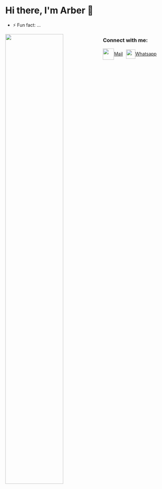 # Hi there, I'm Arber 👋

<!--
**ArberTu474/ArberTu474** is a ✨ _special_ ✨ repository because its `README.md` (this file) appears on your GitHub profile.

Here are some ideas to get you started:

- 🔭 I’m currently working on ...
- 🌱 I’m currently learning ...
- 👯 I’m looking to collaborate on ...
- 🤔 I’m looking for help with ...
- 💬 Ask me about ...
- 📧 Email: arbertusha474@gmail.com
- 😄 Pronouns: ...

-->
<!-- ![Anurag's GitHub stats](https://github-readme-stats.vercel.app/api?username=arbertu474&show_icons=true&theme=radical)

[![Top Langs](https://github-readme-stats.vercel.app/api/top-langs/?username=arbertu474&layout=compact)](https://github.com/anuraghazra/github-readme-stats) -->
- ⚡ Fun fact: ...
<img align="left" width="60%" src="https://github-readme-stats.vercel.app/api?username=arbertu474&show_icons=true&theme=radical"> 

<!-- <img align="left" width="47%" src="https://github-readme-stats.vercel.app/api/top-langs/?username=arbertu474&layout=compact)](https://github.com/anuraghazra/github-readme-stats">  -->

<h3>Connect with me:</h3>
<p align="left">
<a href="#" ><img align="center" src="https://amazing-flan-033663.netlify.app/mail.svg" alt="" height="35" width="35" style="color: #D93A7C;">Mail</a>
<a href="https://api.whatsapp.com/send?phone=3550676641808" target="_blank"><img align="center" src="https://amazing-flan-033663.netlify.app/whatsapp.svg" alt="" height="29" width="29" style="margin-left: 6px; color: #D93A7C; ">Whatsapp</a>
</p>
